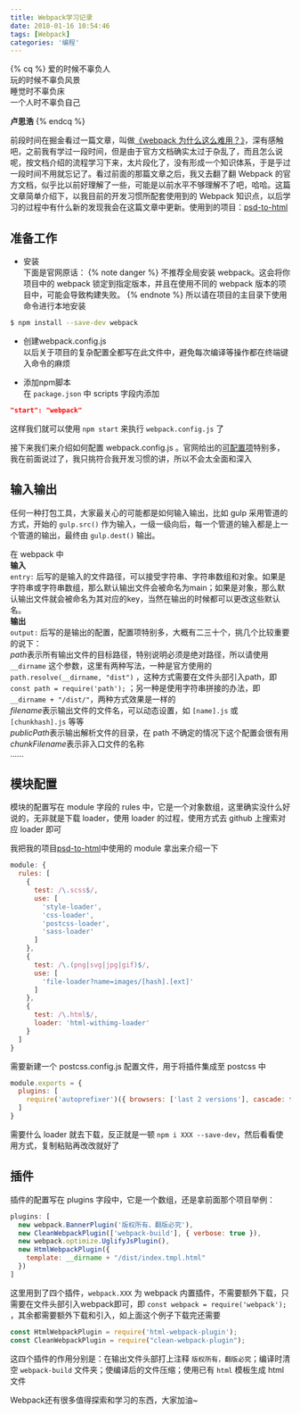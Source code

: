 ```yaml
---
title: Webpack学习记录
date: 2018-01-16 10:54:46
tags: [Webpack]
categories: '编程'
---
```




{% cq %}
爱的时候不辜负人  
玩的时候不辜负风景  
睡觉时不辜负床  
一个人时不辜负自己  

**卢思浩**
{% endcq %}

<!-- more -->


前段时间在掘金看过一篇文章，叫做[《webpack 为什么这么难用？》](https://juejin.im/post/5a2ff0b2f265da433562bce4)，深有感触吧，之前我有学过一段时间，但是由于官方文档确实太过于杂乱了，而且怎么说呢，按文档介绍的流程学习下来，太片段化了，没有形成一个知识体系，于是乎过一段时间不用就忘记了。看过前面的那篇文章之后，我又去翻了翻 Webpack 的官方文档，似乎比以前好理解了一些，可能是以前水平不够理解不了吧，哈哈。这篇文章简单介绍下，以我目前的开发习惯所配套使用到的 Webpack 知识点，以后学习的过程中有什么新的发现我会在这篇文章中更新。使用到的项目：[psd-to-html](https://github.com/carolyicheng666/psd-to-html)  



准备工作
---

- 安装  
  下面是官网原话：
{% note danger %}
不推荐全局安装 webpack。这会将你项目中的 webpack 锁定到指定版本，并且在使用不同的 webpack 版本的项目中，可能会导致构建失败。
{% endnote %}
  所以请在项目的主目录下使用命令进行本地安装
``` bash
$ npm install --save-dev webpack
```

- 创建webpack.config.js  
  以后关于项目的复杂配置全都写在此文件中，避免每次编译等操作都在终端键入命令的麻烦

- 添加npm脚本  
  在 `package.json` 中 scripts 字段内添加
``` json
"start": "webpack"
```
  这样我们就可以使用 `npm start` 来执行 `webpack.config.js` 了

接下来我们来介绍如何配置 webpack.config.js 。官网给出的[可配置项](https://doc.webpack-china.org/configuration)特别多，我在前面说过了，我只挑符合我开发习惯的讲，所以不会太全面和深入  



输入输出
---

任何一种打包工具，大家最关心的可能都是如何输入输出，比如 gulp 采用管道的方式，开始的 `gulp.src()` 作为输入，一级一级向后，每一个管道的输入都是上一个管道的输出，最终由 `gulp.dest()` 输出。

在 webpack 中  
**输入**  
`entry:` 后写的是输入的文件路径，可以接受字符串、字符串数组和对象。如果是字符串或字符串数组，那么默认输出文件会被命名为main；如果是对象，那么默认输出文件就会被命名为其对应的key，当然在输出的时候都可以更改这些默认名。  
**输出**  
`output:` 后写的是输出的配置，配置项特别多，大概有二三十个，挑几个比较重要的说下：  
*path*表示所有输出文件的目标路径，特别说明必须是绝对路径，所以请使用 `__dirname` 这个参数，这里有两种写法，一种是官方使用的 `path.resolve(__dirname, "dist")` ，这种方式需要在文件头部引入path，即 `const path = require('path');` ；另一种是使用字符串拼接的办法，即 `__dirname + "/dist/"`，两种方式效果是一样的  
*filename*表示输出文件的文件名，可以动态设置，如 `[name].js` 或 `[chunkhash].js` 等等  
*publicPath*表示输出解析文件的目录，在 path 不确定的情况下这个配置会很有用  
*chunkFilename*表示非入口文件的名称  
......



模块配置
---

模块的配置写在 module 字段的 rules 中，它是一个对象数组，这里确实没什么好说的，无非就是下载 loader，使用 loader 的过程，使用方式去 github 上搜索对应 loader 即可

我把我的项目[psd-to-html](https://github.com/carolyicheng666/psd-to-html)中使用的 module 拿出来介绍一下
``` javascript
module: {
  rules: [
    {
      test: /\.scss$/,
      use: [
        'style-loader',
        'css-loader',
        'postcss-loader',
        'sass-loader'
      ]
    },
    {
      test: /\.(png|svg|jpg|gif)$/,
      use: [
        'file-loader?name=images/[hash].[ext]'
      ]
    },
    {
      test: /\.html$/,
      loader: 'html-withimg-loader'
    }
  ]
}
```
需要新建一个 postcss.config.js 配置文件，用于将插件集成至 postcss 中
``` javascript
module.exports = {
  plugins: [
    require('autoprefixer')({ browsers: ['last 2 versions'], cascade: false})
  ]
}
```
需要什么 loader 就去下载，反正就是一顿 `npm i XXX --save-dev`，然后看看使用方式，复制粘贴再改改就好了



插件
---

插件的配置写在 plugins 字段中，它是一个数组，还是拿前面那个项目举例：
``` javascript
plugins: [
  new webpack.BannerPlugin('版权所有，翻版必究'),
  new CleanWebpackPlugin(['webpack-build'], { verbose: true }),
  new webpack.optimize.UglifyJsPlugin(),
  new HtmlWebpackPlugin({
    template: __dirname + "/dist/index.tmpl.html"
  })
]
```
这里用到了四个插件，`webpack.XXX` 为 webpack 内置插件，不需要额外下载，只需要在文件头部引入webpack即可，即 `const webpack = require('webpack');` ，其余都需要额外下载和引入，如上面这个例子下载完还需要
``` javascript
const HtmlWebpackPlugin = require('html-webpack-plugin');
const CleanWebpackPlugin = require("clean-webpack-plugin");
```
这四个插件的作用分别是：在输出文件头部打上注释 `版权所有，翻版必究`；编译时清空 `webpack-build` 文件夹；使编译后的文件压缩；使用已有 `html` 模板生成 html 文件  

Webpack还有很多值得探索和学习的东西，大家加油~